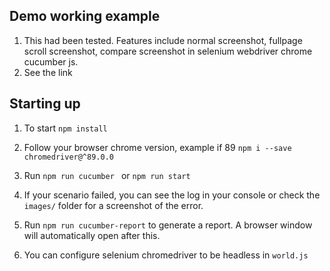   
## Demo working example
 1. This had been tested. Features include normal screenshot, fullpage scroll screenshot, compare screenshot in selenium webdriver chrome cucumber js.
 2. See the link 
 
## Starting up
 1. To start `npm install`
 2. Follow your browser chrome version, example if 89 `npm i --save chromedriver@^89.0.0`
 3. Run `npm run cucumber ` or `npm run start`
 4. If your scenario failed, you can see the log in your console or check the `images/` folder for a screenshot of the error.
 5. Run `npm run cucumber-report` to generate a report. A browser window will automatically open after this.
 
 6. You can configure selenium chromedriver to be headless in `world.js`

